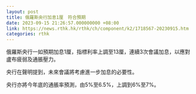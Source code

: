 ```yaml
---
layout: post
title: 俄羅斯央行加息1厘　符合預期
date: 2023-09-15 21:26:57.000000000 +08:00
link: https://news.rthk.hk/rthk/ch/component/k2/1718567-20230915.htm
categories: rthk
---
```


俄羅斯央行一如預期加息1厘，指標利率上調至13厘，連續3次會議加息，以應對盧布疲弱及通脹壓力。

央行在聲明提到，未來會議將考慮進一步加息的必要性。

央行亦將今年底的通脹率預測，由5%至6.5%，上調到6%至7%。
